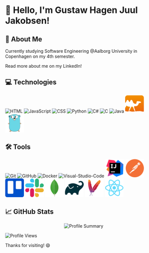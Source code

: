 # 👋 Hello, I'm Gustaw Hagen Juul Jakobsen!

## 🚀 About Me
Currently studying Software Engineering @Aalborg University in Copenhagen on my 4th semester.

Read more about me on my LinkedIn!

## 💻 Technologies
<p align="left">
  <img src="https://cdn.jsdelivr.net/gh/devicons/devicon/icons/html5/html5-original.svg" alt="HTML" width="60" height="60"/>
  <img src="https://cdn.jsdelivr.net/gh/devicons/devicon/icons/javascript/javascript-original.svg" alt="JavaScript" width="60" height="60"/>
  <img src="https://cdn.jsdelivr.net/gh/devicons/devicon/icons/css3/css3-original.svg" alt="CSS" width="60" height="60"/>
  <img src="https://cdn.jsdelivr.net/gh/devicons/devicon/icons/python/python-original.svg" alt="Python" width="60" height="60"/>
  <img src="https://cdn.jsdelivr.net/gh/devicons/devicon/icons/csharp/csharp-original.svg" alt="C#" width="60" height="60"/>
  <img src="https://cdn.jsdelivr.net/gh/devicons/devicon/icons/c/c-original.svg" alt="C" width="60" height="60"/>
  <img src="https://cdn.jsdelivr.net/gh/devicons/devicon/icons/java/java-original.svg" alt="Java" width="60" height="60"/>
  <img src="https://github.com/devicons/devicon/blob/master/icons/ocaml/ocaml-original.svg" alt="OCaml" width="60" height="60"/>
  <img src="https://github.com/devicons/devicon/blob/v2.16.0/icons/go/go-original.svg" alt="GO" width="60" height="60"/>

</p>

## 🛠️ Tools
<p align="left">
  <img src="https://cdn.jsdelivr.net/gh/devicons/devicon/icons/git/git-original.svg" alt="Git" width="60" height="60"/>
  <img src="https://cdn.jsdelivr.net/gh/devicons/devicon/icons/github/github-original.svg" alt="GitHub" width="60" height="60"/>
  <img src="https://cdn.jsdelivr.net/gh/devicons/devicon/icons/docker/docker-original.svg" alt="Docker" width="60" height="60"/>
  <img src="https://cdn.jsdelivr.net/gh/devicons/devicon/icons/vscode/vscode-original.svg" alt="Visual-Studio-Code" width="60" height="60"/>
  <img src="https://github.com/devicons/devicon/blob/master/icons/intellij/intellij-original.svg" alt="IntelliJ" width="60" height="60"/>
  <img src="https://github.com/devicons/devicon/blob/v2.16.0/icons/postman/postman-original.svg" alt="Postman" width="60" height="60"/>
  <img src="https://github.com/devicons/devicon/blob/v2.16.0/icons/trello/trello-plain.svg" alt="Trello" width="60" height="60"/>
  <img src="https://github.com/devicons/devicon/blob/v2.16.0/icons/slack/slack-original.svg" alt="Slack" width="60" height="60"/>
  <img src="https://github.com/devicons/devicon/blob/v2.16.0/icons/mongodb/mongodb-original.svg" alt="MongoDB" width="60" height="60"/>
  <img src="https://github.com/devicons/devicon/blob/v2.16.0/icons/gradle/gradle-original.svg" alt="Gradle" width="60" height="60"/>
  <img src="https://github.com/devicons/devicon/blob/v2.16.0/icons/maven/maven-original.svg" alt="Maven" width="60" height="60"/>
  <img src="https://github.com/devicons/devicon/blob/v2.16.0/icons/react/react-original.svg" alt="ReactJS" width="60" height="60"/>


</p>

## 📈 GitHub Stats
<p align="center">
  <img src="https://github-profile-summary-cards.vercel.app/api/cards/profile-details?username=mogenz&theme=radical" alt="Profile Summary" />
</p>

![Profile Views](https://komarev.com/ghpvc/?username=mogenz&color=blue)

Thanks for visiting! 😄
